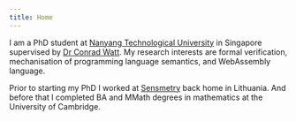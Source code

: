 ```yaml
---
title: Home
---
```


I am a PhD student at [Nanyang Technological University](https://www.ntu.edu.sg/) in Singapore supervised by [Dr Conrad Watt](https://conrad-watt.github.io/). My research interests are formal verification, mechanisation of programming language semantics, and WebAssembly language.

Prior to starting my PhD I worked at [Sensmetry](https://sensmetry.com/) back home in Lithuania. And before that I completed BA and MMath degrees in mathematics at the University of Cambridge.
